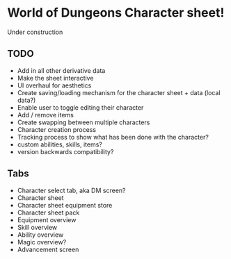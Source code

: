# World of Dungeons Character sheet!
Under construction

## TODO
- Add in all other derivative data
- Make the sheet interactive
- UI overhaul for aesthetics
- Create saving/loading mechanism for the character sheet + data (local data?)
- Enable user to toggle editing their character
- Add / remove items
- Create swapping between multiple characters
- Character creation process
- Tracking process to show what has been done with the character?
- custom abilities, skills, items?
- version backwards compatibility?

## Tabs
- Character select tab, aka DM screen?
- Character sheet
- Character sheet equipment store
- Character sheet pack
- Equipment overview
- Skill overview
- Ability overview
- Magic overview?
- Advancement screen
